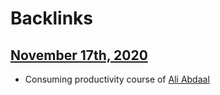 
# Backlinks
## [November 17th, 2020](<November 17th, 2020.md>)
- Consuming productivity course of [Ali Abdaal](<Ali Abdaal.md>)

